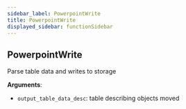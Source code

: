 ```yaml
---
sidebar_label: PowerpointWrite
title: PowerpointWrite
displayed_sidebar: functionSidebar
---
```


## PowerpointWrite

Parse table data and writes to storage

**Arguments**:

- `output_table_data_desc`: table describing objects moved

